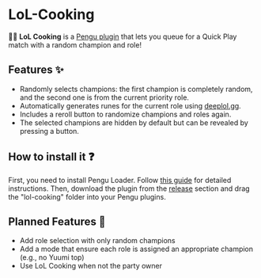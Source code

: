 # LoL-Cooking

🧑‍🍳 **LoL Cooking** is a [Pengu plugin](https://pengu.lol/) that lets you queue for a Quick Play match with a random champion and role!

## Features ✨
- Randomly selects champions: the first champion is completely random, and the second one is from the current priority role.
- Automatically generates runes for the current role using [deeplol.gg](https://www.deeplol.gg/).
- Includes a reroll button to randomize champions and roles again.
- The selected champions are hidden by default but can be revealed by pressing a button.

## How to install it ❓

First, you need to install Pengu Loader. Follow [this guide](https://pengu.lol/guide/installation) for detailed instructions. Then, download the plugin from the [release](https://github.com/Shizey/LoL-Cooking/releases) section and drag the "lol-cooking" folder into your Pengu plugins.

## Planned Features 🚧
- Add role selection with only random champions
- Add a mode that ensure each role is assigned an appropriate champion (e.g., no Yuumi top)
- Use LoL Cooking when not the party owner

